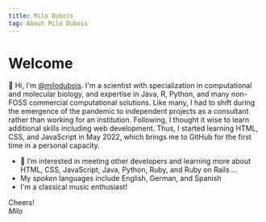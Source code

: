 ```yaml
---
title: Milo Dubois
tag: About Milo Dubois
---
```


# Welcome

👋 Hi, I'm [@milodubois](https://github.com/milodubois). I'm a scientist with specialization in computational and molecular biology, and expertise in Java, R, Python, and many non-FOSS commercial computational solutions. Like many, I had to shift during the emergence of the pandemic to independent projects as a consultant rather than working for an institution. Following, I thought it wise to learn additional skills including web development. Thus, I started learning HTML, CSS, and JavaScript in May 2022, which brings me to GitHub for the first time in a personal capacity. 

- 👀 I’m interested in meeting other developers and learning more about HTML, CSS, JavaScript, Java, Python, Ruby, and Ruby on Rails ...
- My *spoken* languages include English, German, and Spanish
- I'm a classical music enthusiast!


Cheers!  
*Milo*
